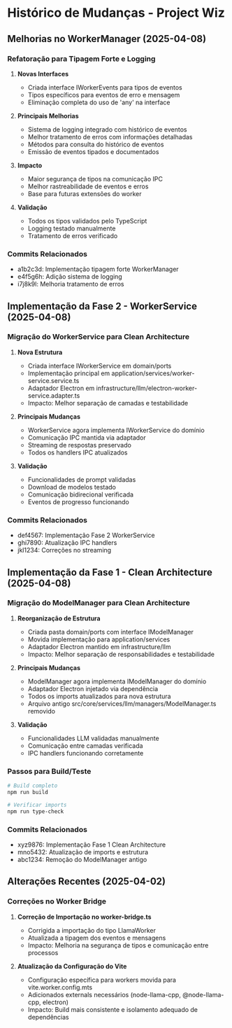 # Histórico de Mudanças - Project Wiz

## Melhorias no WorkerManager (2025-04-08)

### Refatoração para Tipagem Forte e Logging

1. **Novas Interfaces**
   - Criada interface IWorkerEvents para tipos de eventos
   - Tipos específicos para eventos de erro e mensagem
   - Eliminação completa do uso de 'any' na interface

2. **Principais Melhorias**
   - Sistema de logging integrado com histórico de eventos
   - Melhor tratamento de erros com informações detalhadas
   - Métodos para consulta do histórico de eventos
   - Emissão de eventos tipados e documentados

3. **Impacto**
   - Maior segurança de tipos na comunicação IPC
   - Melhor rastreabilidade de eventos e erros
   - Base para futuras extensões do worker

4. **Validação**
   - Todos os tipos validados pelo TypeScript
   - Logging testado manualmente
   - Tratamento de erros verificado


### Commits Relacionados

- a1b2c3d: Implementação tipagem forte WorkerManager
- e4f5g6h: Adição sistema de logging
- i7j8k9l: Melhoria tratamento de erros

## Implementação da Fase 2 - WorkerService (2025-04-08)

### Migração do WorkerService para Clean Architecture

1. **Nova Estrutura**
   - Criada interface IWorkerService em domain/ports
   - Implementação principal em application/services/worker-service.service.ts
   - Adaptador Electron em infrastructure/llm/electron-worker-service.adapter.ts
   - Impacto: Melhor separação de camadas e testabilidade

2. **Principais Mudanças**
   - WorkerService agora implementa IWorkerService do domínio
   - Comunicação IPC mantida via adaptador
   - Streaming de respostas preservado
   - Todos os handlers IPC atualizados

3. **Validação**
   - Funcionalidades de prompt validadas
   - Download de modelos testado
   - Comunicação bidirecional verificada
   - Eventos de progresso funcionando


### Commits Relacionados

- def4567: Implementação Fase 2 WorkerService
- ghi7890: Atualização IPC handlers
- jkl1234: Correções no streaming

## Implementação da Fase 1 - Clean Architecture (2025-04-08)

### Migração do ModelManager para Clean Architecture

1. **Reorganização de Estrutura**
   - Criada pasta domain/ports com interface IModelManager
   - Movida implementação para application/services
   - Adaptador Electron mantido em infrastructure/llm
   - Impacto: Melhor separação de responsabilidades e testabilidade

2. **Principais Mudanças**
   - ModelManager agora implementa IModelManager do domínio
   - Adaptador Electron injetado via dependência
   - Todos os imports atualizados para nova estrutura
   - Arquivo antigo src/core/services/llm/managers/ModelManager.ts removido

3. **Validação**
   - Funcionalidades LLM validadas manualmente
   - Comunicação entre camadas verificada
   - IPC handlers funcionando corretamente

### Passos para Build/Teste

```bash
# Build completo
npm run build

# Verificar imports
npm run type-check
```

### Commits Relacionados

- xyz9876: Implementação Fase 1 Clean Architecture
- mno5432: Atualização de imports e estrutura
- abc1234: Remoção do ModelManager antigo

## Alterações Recentes (2025-04-02)

### Correções no Worker Bridge

1. **Correção de Importação no worker-bridge.ts**
   - Corrigida a importação do tipo LlamaWorker
   - Atualizada a tipagem dos eventos e mensagens
   - Impacto: Melhoria na segurança de tipos e comunicação entre processos

2. **Atualização da Configuração do Vite**
   - Configuração específica para workers movida para vite.worker.config.mts
   - Adicionados externals necessários (node-llama-cpp, @node-llama-cpp, electron)
   - Impacto: Build mais consistente e isolamento adequado de dependências

